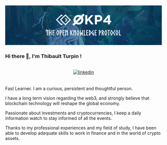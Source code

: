 ![banner](https://raw.githubusercontent.com/okp4/.github/main/profile/static/okp4-banner-v2.webp)

### Hi there 👋, I'm Thibault Turpin !

<br>

<div align="center">
<a href="https://www.linkedin.com/in/thibault-turpin/?locale=en_US" target="_blank">
<img src=https://img.shields.io/badge/linkedin-%231E77B5.svg?&style=for-the-badge&logo=linkedin&logoColor=white alt=linkedin style="margin-bottom: 5px;" />
</a>
</div>

<br>


Fast Learner. I am a curious, persistent and thoughtful person. 

I have a long term vision regarding the web3, and strongly believe that blockchain technology will reshape the global economy. 

Passionate about investments and cryptocurrencies, I keep a daily information watch to stay informed of all the events. 

Thanks to my professional experiences and my field of study, I have been able to develop adequate skills to work in finance and in the world of crypto assets.



